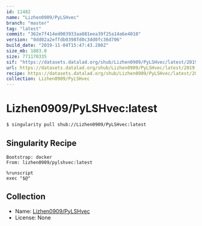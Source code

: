 ```yaml
---
id: 11482
name: "Lizhen0909/PyLSHvec"
branch: "master"
tag: "latest"
commit: "362e7f414ed003933aa081eea39f25a14a6e4010"
version: "0dd02a2effdb0398fd0c3dd0fc36d706"
build_date: "2019-11-04T15:47:43.280Z"
size_mb: 1883.0
size: 771170335
sif: "https://datasets.datalad.org/shub/Lizhen0909/PyLSHvec/latest/2019-11-04-362e7f41-0dd02a2e/0dd02a2effdb0398fd0c3dd0fc36d706.sif"
url: https://datasets.datalad.org/shub/Lizhen0909/PyLSHvec/latest/2019-11-04-362e7f41-0dd02a2e/
recipe: https://datasets.datalad.org/shub/Lizhen0909/PyLSHvec/latest/2019-11-04-362e7f41-0dd02a2e/Singularity
collection: Lizhen0909/PyLSHvec
---
```


# Lizhen0909/PyLSHvec:latest

```bash
$ singularity pull shub://Lizhen0909/PyLSHvec:latest
```

## Singularity Recipe

```singularity
Bootstrap: docker
From: lizhen0909/pylshvec:latest

%runscript
exec "$@"
```

## Collection

 - Name: [Lizhen0909/PyLSHvec](https://github.com/Lizhen0909/PyLSHvec)
 - License: None

